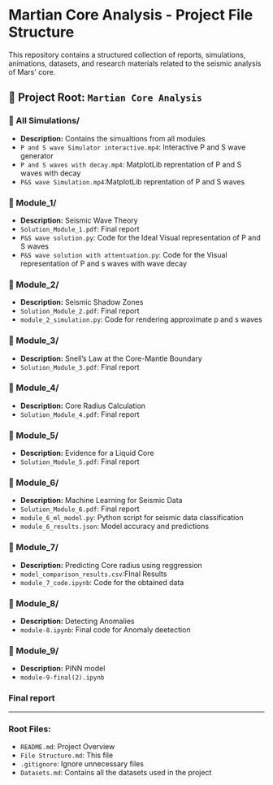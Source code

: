 # Martian Core Analysis - Project File Structure

This repository contains a structured collection of reports, simulations, animations, datasets, and research materials related to the seismic analysis of Mars' core.

## 📂 Project Root: `Martian Core Analysis`

### 📂 All Simulations/ 
- **Description:** Contains the simualtions from all modules
- `P and S wave Simulator interactive.mp4`: Interactive P and S wave generator
- `P and S waves with decay.mp4`: MatplotLib reprentation  of P and S waves with decay
- `P&S wave Simulation.mp4`:MatplotLib reprentation  of P and S waves
### 📂 Module_1/ 
- **Description:** Seismic Wave Theory  
- `Solution_Module_1.pdf`: Final report
- `P&S wave solution.py`: Code for the Ideal Visual representation of P and S waves
- `P&S wave solution with attentuation.py`: Code for the Visual representation of P and s waves with wave decay
### 📂 Module_2/ 
- **Description:** Seismic Shadow Zones  
- `Solution_Module_2.pdf`: Final report  
- `module_2_simulation.py`: Code for rendering approximate p and s waves 
### 📂 Module_3/
- **Description:** Snell’s Law at the Core-Mantle Boundary  
- `Solution_Module_3.pdf`: Final report
### 📂 Module_4/ 
- **Description:** Core Radius Calculation  
- `Solution_Module_4.pdf`: Final report
### 📂 Module_5/ 
- **Description:** Evidence for a Liquid Core  
- `Solution_Module_5.pdf`: Final report
### 📂 Module_6/ 
- **Description:** Machine Learning for Seismic Data  
- `Solution_Module_6.pdf`: Final report  
- `module_6_ml_model.py`: Python script for seismic data classification  
- `module_6_results.json`: Model accuracy and predictions  

### 📂 Module_7/ 
- **Description:** Predicting Core radius using reggression
-  `model_comparison_results.csv`:FInal Results
-  `module_7_code.ipynb`: Code for the obtained data  
### 📂 Module_8/ 
- **Description:** Detecting Anomalies
- `module-8.ipynb`: Final code for Anomaly deetection

### 📂 Module_9/ 
- **Description:** PINN model  
- `module-9-final(2).ipynb`
### Final report

---

### Root Files:
- `README.md`: Project Overview  
- `File Structure.md`: This file  
- `.gitignore`: Ignore unnecessary files  
- `Datasets.md`: Contains all the datasets used in the project 
